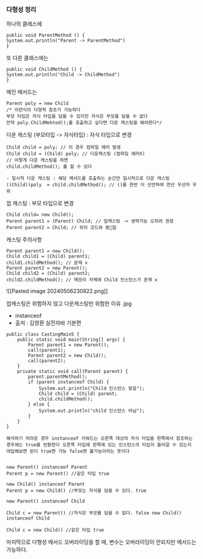 ### 다형성 정리

하나의 클래스에 

	public void ParentMethod () {
	System.out.println("Parent -> ParentMethod")
	}

또 다른 클래스에는

	public void ChildMethod () {
	System.out.println("Child -> ChildMethod") 
	}

메인 메서드는

	Parent poly = new Child 
	/* 이런식의 다형적 참조가 가능하다 
	부모 타입은 자식 타입을 담을 수 있지만 자식은 부모를 담을 수 없다 
	만약 poly.ChildMehtod();를 호출하고 싶다면 다운 캐스팅을 해야한다*/

다운 캐스팅 (부모타입 -> 자식타입) : 자식 타입으로 변경

	Child child = poly; // 이 경우 컴파일 에러 발생
	Child child = (Child) poly; // 다운캐스팅 (컴파일 에러X)
	// 이렇게 다운 캐스팅을 하면
	child.childMethod(); 를 할 수 있다

	- 일시적 다운 캐스팅 : 해당 메서드를 호출하는 순간만 일시적으로 다운 캐스팅
	((Child))poly  = child.childMethod(); // ()를 한번 더 선언하여 연산 우선자 우위

업 캐스팅 : 부모 타입으로 변경

	Child child= new Child();
	Parent parent1 = (Parent) Child; // 업캐스팅 -> 생략가능 오히려 권장
	Parent parent2 = Child; // 위의 코드와 동일 

캐스팅 주의사항

	Parent parent1 = new Child();  
	Child child1 = (Child) parent1;  
	child1.childMethod(); // 문제 x  
	Parent parent2 = new Parent();  
	Child child2 = (Child) parent2;  
	child2.childMethod(); // 메모리 자체에 Child 인스턴스가 존재 x

![[Pasted image 20240506230822.png]]
  
업캐스팅은 위험하지 않고 다운캐스팅만 위험한 이유 .jpg

- instanceof
- 출저 : 김영환 실전자바 기본편
```
public class CastingMain5 {  
    public static void main(String[] args) {  
        Parent parent1 = new Parent();  
        call(parent1);  
        Parent parent2 = new Child();  
        call(parent2);  
    }  
    private static void call(Parent parent) {  
        parent.parentMethod();  
        if (parent instanceof Child) {  
            System.out.println("Child 인스턴스 맞음");  
            Child child = (Child) parent;  
            child.childMethod();  
        } else {  
            System.out.println("child 인스턴스 아님");  
        }    
    }
}
```
	해석하기 어려운 경우 instanceof 키워드는 오른쪽 대상의 자식 타입을 왼쪽에서 참조하는
	경우에는 true를 반환한다 오른쪽 타입에 왼쪽에 있는 인스턴스의 타입이 들어갈 수 있는지
	대입해보면 된다 true면 가능 false면 불가능이라는 뜻이다
```

new Parent() instanceof Parent  
Parent p = new Parent() //같은 타입 true

new Child() instanceof Parent  
Parent p = new Child() //부모는 자식을 담을 수 있다. true

new Parent() instanceof Child

Child c = new Parent() //자식은 부모를 담을 수 없다. false new Child() instanceof Child

Child c = new Child() //같은 타입 true
```
마지막으로 다형성 메서드 오버라이딩을 할 때, 변수는 오버라이딩이 안되지만 메서드는 가능하다.
